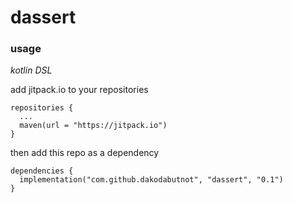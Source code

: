 # dassert

### usage
_kotlin DSL_

add jitpack.io to your repositories
```
repositories {
  ...
  maven(url = "https://jitpack.io")
}
```

then add this repo as a dependency
```
dependencies {
  implementation("com.github.dakodabutnot", "dassert", "0.1")
}
```
